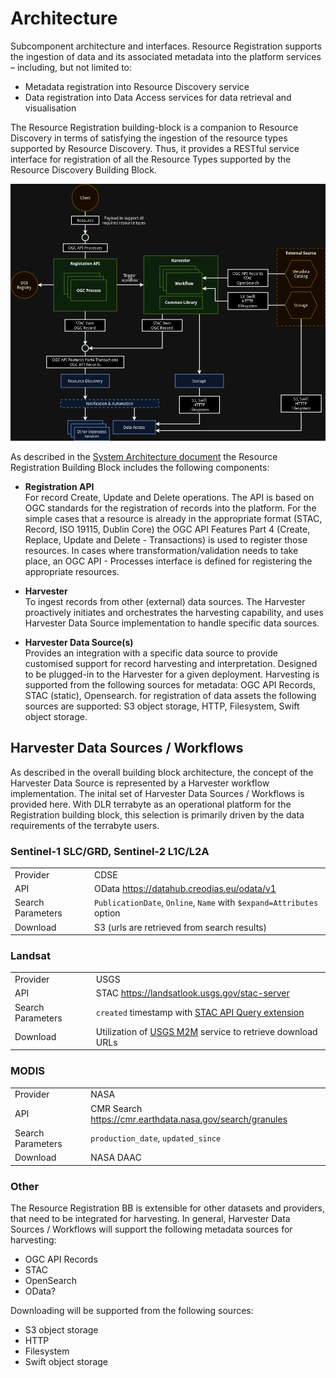 # Architecture

Subcomponent architecture and interfaces.
Resource Registration supports the ingestion of data and its associated metadata into the platform services – including, but not limited to:

- Metadata registration into Resource Discovery service
- Data registration into Data Access services for data retrieval and visualisation

The Resource Registration building-block is a companion to Resource Discovery in terms of satisfying the ingestion of the resource types supported by Resource Discovery. Thus, it provides a RESTful service interface for registration of all the Resource Types supported by the Resource Discovery Building Block.

![Resource Registration architecture](../img/resource-registration-architecture.drawio.png)

As described in the [System Architecture document](https://eoepca.readthedocs.io/projects/architecture/) the Resource Registration Building Block includes the following components:

* **Registration API**<br>
  For record Create, Update and Delete operations. The API is based on OGC standards for the registration of records into the platform. For the simple cases that a resource is already in the appropriate format (STAC, Record, ISO 19115, Dublin Core) the OGC API Features Part 4 (Create, Replace, Update and Delete - Transactions) is used to register those resources. In cases where transformation/validation needs to take place, an OGC API - Processes interface is defined for registering the appropriate resources.

* **Harvester**<br>
  To ingest records from other (external) data sources. The Harvester proactively initiates and orchestrates the harvesting capability, and uses Harvester Data Source implementation to handle specific data sources.

* **Harvester Data Source(s)**<br>
  Provides an integration with a specific data source to provide customised support for record harvesting and interpretation. Designed to be plugged-in to the Harvester for a given deployment. Harvesting is supported from the following sources for metadata: OGC API Records, STAC (static), Opensearch. for registration of data assets the following sources are supported: S3 object storage, HTTP, Filesystem, Swift object storage.


## Harvester Data Sources / Workflows

As described in the overall building block architecture, the concept of the Harvester Data Source is represented by a Harvester workflow implementation. The inital set of Harvester Data Sources / Workflows is provided here. With DLR terrabyte as an operational platform for the Registration building block, this selection is primarily driven by the data requirements of the terrabyte users.

### Sentinel-1 SLC/GRD, Sentinel-2 L1C/L2A

| | |
| ---------| ---- |
| Provider | CDSE |
| API | OData https://datahub.creodias.eu/odata/v1 |
| Search Parameters | `PublicationDate`, `Online`, `Name` with `$expand=Attributes` option |
| Download | S3 (urls are retrieved from search results) |

### Landsat

| | |
| ---------| ---- |
| Provider | USGS |
| API      | STAC https://landsatlook.usgs.gov/stac-server |
| Search Parameters | `created` timestamp with [STAC API Query extension](https://github.com/stac-api-extensions/query) |
| Download | Utilization of [USGS M2M](https://m2m.cr.usgs.gov/) service to retrieve download URLs |

### MODIS

| | |
| ---------| ---- |
| Provider | NASA |
| API | CMR Search https://cmr.earthdata.nasa.gov/search/granules |
| Search Parameters | `production_date`, `updated_since` |
| Download | NASA DAAC |


### Other

The Resource Registration BB is extensible for other datasets and providers, that need to be integrated for harvesting. In general, Harvester Data Sources / Workflows will support the following metadata sources for harvesting:
- OGC API Records
- STAC
- OpenSearch
- OData?

Downloading will be supported from the following sources:
- S3 object storage
- HTTP
- Filesystem
- Swift object storage
